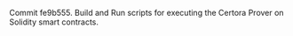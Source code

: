 Commit fe9b555.                    Build and Run scripts for executing the Certora Prover on Solidity smart contracts.